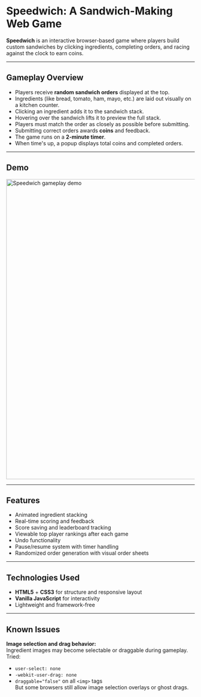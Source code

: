 # Speedwich: A Sandwich-Making Web Game

**Speedwich** is an interactive browser-based game where players build custom sandwiches by clicking ingredients, completing orders, and racing against the clock to earn coins.

---

## Gameplay Overview

- Players receive **random sandwich orders** displayed at the top.
- Ingredients (like bread, tomato, ham, mayo, etc.) are laid out visually on a kitchen counter.
- Clicking an ingredient adds it to the sandwich stack.
- Hovering over the sandwich lifts it to preview the full stack.
- Players must match the order as closely as possible before submitting.
- Submitting correct orders awards **coins** and feedback.
- The game runs on a **2-minute timer**.
- When time's up, a popup displays total coins and completed orders.

---

## Demo

<img src="demo/demo_video.gif" alt="Speedwich gameplay demo" width="800"/>


---

## Features

- Animated ingredient stacking
- Real-time scoring and feedback
- Score saving and leaderboard tracking
- Viewable top player rankings after each game
- Undo functionality
- Pause/resume system with timer handling
- Randomized order generation with visual order sheets

---

## Technologies Used

- **HTML5** + **CSS3** for structure and responsive layout
- **Vanilla JavaScript** for interactivity
- Lightweight and framework-free

---

## Known Issues

**Image selection and drag behavior:**  
  Ingredient images may become selectable or draggable during gameplay.  
  Tried:
  - `user-select: none`
  - `-webkit-user-drag: none`
  - `draggable="false"` on all `<img>` tags  
  But some browsers still allow image selection overlays or ghost drags.
